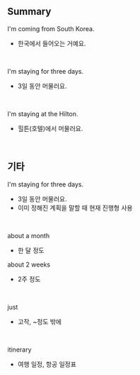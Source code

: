 ## Summary

I'm coming from South Korea.
- 한국에서 들어오는 거예요.

<br>

I'm staying for three days.
- 3일 동안 머물러요.

<br>

I'm staying at the Hilton.
- 힐튼(호텔)에서 머물러요.

<br>

## 기타

I'm staying for three days.
- 3일 동안 머물러요.
- 이미 정해진 계획을 말할 때 현재 진행형 사용

<br>

about a month
- 한 달 정도

about 2 weeks
- 2주 정도

<br>

just
- 고작, ~정도 밖에

<br>

itinerary
- 여행 일정, 항공 일정표
